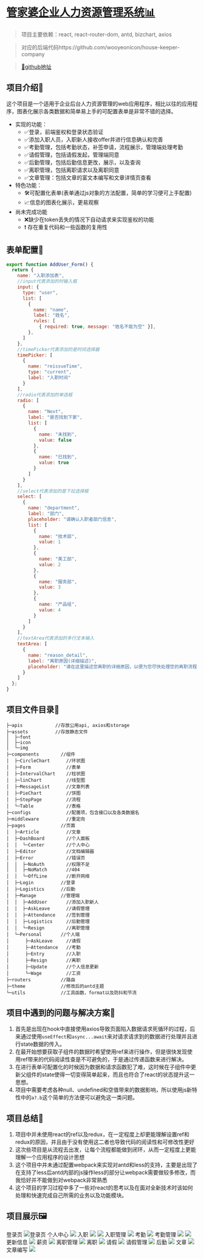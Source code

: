 # [管家婆企业人力资源管理系统📊](https://github.com/coding-bai/Housekeeper-admin)

> 项目主要依赖：react, react-router-dom, antd, bizchart, axios

> 对应的后端代码https://github.com/wooyeonicon/house-keeper-company

>[👀github地址](https://github.com/coding-bai/Housekeeper-admin)


## 项目介绍📰

这个项目是一个适用于企业后台人力资源管理的web应用程序，相比以往的应用程序，图表化展示各类数据和简单易上手的可配置表单是非常不错的选择。

- 实现的功能：
  - ✅登录，前端鉴权和登录状态验证
  - ✅添加入职人员，入职新人接收offer并进行信息确认和完善
  - ✅考勤管理，包括考勤状态，补签申请，流程展示，管理端处理考勤
  - ✅请假管理，包括请假发起，管理端同意
  - ✅后勤管理，包括后勤信息更改，展示，以及查询
  - ✅离职管理，包括离职请求以及离职同意
  - ✅文章管理：包括文章的富文本编写和文章详情页查看
- 特色功能：
  - 🛠可配置化表单(表单通过js对象的方法配置，简单的学习便可上手配置)
  - 📈信息的图表化展示，更易观察
- 尚未完成功能
  - ❌缺少在token丢失的情况下自动请求来实现鉴权的功能
  - ❗ 存在重复代码和一些函数的复用性

## 表单配置🔧

```javascript
export function AddUser_Form() {
  return {
    name: "入职添加表",
    //input代表添加的时输入框
    input: {
      type: "user",
      list: [
        {
          name: "name",
          label: "姓名",
          rules: [
            { required: true, message: "姓名不能为空" }],
        },
      ]
    },
    //timePicker代表添加的是时间选择器
    timePicker: [
      {
        name: "reissueTime",
        type: "current",
        label: "入职时间"
      }
    ],
    //radio代表添加的单选框
    radio: [
      {
        name: "Next",
        label: "是否找到下家",
        list: [
          {
            name: "未找到",
            value: false
          },
          {
            name: "已找到",
            value: true
          }
        ]
      }
    ],
    //select代表添加的是下拉选择框
    select: [
      {
        name: "department",
        label: "部门",
        placeholder: "请确认入职者部门信息",
        list: [
          {
            name: "技术部",
            value: 1
          },
          {
            name: "美工部",
            value: 2
          },
          {
            name: "服务部",
            value: 3
          },
          {
            name: "产品组",
            value: 4
          }
        ]
      }
    ],
    //textArea代表添加的多行文本输入
    textArea: [
      {
        name: "reason_detail",
        label: "离职原因(详细描述)",
        placeholder: "请在这里描述您离职的详细原因，以便为您尽快处理您的离职流程"
      }
    ]
  };
}
```

## 项目文件目录📁

```shell
├─apis            //存放公用api, axios和storage
├─assets          //存放静态文件
│  ├─font
│  ├─icon
│  └─img
├─components        //组件
│  ├─CircleChart      //环状图
│  ├─Form             //表单
│  ├─IntervalChart    //柱状图
│  ├─linChart         //线型图
│  ├─MessageList      //文章列表
│  ├─PieChart         //饼图
│  ├─StepPage         //流程
│  └─Table            //表格
├─configs             //配置项，包含接口以及各类数据名
├─middleware          //重定向
├─pages             //页面
│  ├─Article          //文章
│  ├─DashBoard        //个人面板
│  │  └─Center        //个人中心
│  ├─Editor           //文档编辑器
│  ├─Error            //错误页
│  │  ├─NoAuth        //权限不足
│  │  ├─NoMatch       //404
│  │  └─OffLine       //断开网络
│  ├─Login          //登录
│  ├─Logistics      //后勤
│  ├─Manage         //管理端
│  │  ├─AddUser       //添加入职新人
│  │  ├─AskLeave      //请假管理
│  │  ├─Attendance    //签到管理
│  │  ├─Logistics     //后勤管理
│  │  └─Resign        //离职管理
│  └─Personal       //个人端
│      ├─AskLeave     //请假
│      ├─Attendance   //考勤
│      ├─Entry        //入职
│      ├─Resign       //离职
│      ├─Update       //个人信息更新
│      └─Wage         //工资
├─routers           //路由
├─theme             //修改后的antd主题
└─utils             //工具函数，format以及防抖和节流
```

## 项目中遇到的问题与解决方案📎

1. 首先是出现在hook中直接使用axios导致页面陷入数据请求死循环的过程，后来通过使用`useEffect`和`async...await`来对请求请求到的数据进行处理并且进行state数据的传入。
2. 在最开始想要获取子组件的数据时希望使用ref来进行操作，但是很快发现使用ref带来的代码阅读性查是不可避免的，于是通过传递函数来进行解决。
3. 在进行表单可配置化的时候因为数据和请求函数犯了难，这时候在子组件中更新父组件的state使得一切变得简单起来，而且也符合了react的状态提升这一思想。
4. 项目中需要考虑各种null、undefined和空值带来的数据影响，所以使用js新特性中的`a?.b`这个简单的方法便可以避免这一类问题。

## 项目总结🌟

1. 项目中并未使用react的ref以及redux，在一定程度上却更能理解设置ref和redux的原因，并且由于没有使用这二者也导致代码的阅读性和可修改性更好
2. 这次些项目是从流程去出发，让每个流程都能做到闭环，从而一定程度上更能理解一个应用程序的设计思想
3. 这个项目中并未通过配置webpack来实现对antd和less的支持，主要是出现了在支持了less后antd内部的js操作less的部分让webpack需要做较多修改，而我恰好并不能做到对webpack非常熟悉
4. 这个项目的学习过程中多了一些对react的思考以及在面对全新技术时该如何处理和快速完成自己所需的业务以及功能模块。

## 项目展示🖼

登录页
![登录页](https://p9-juejin.byteimg.com/tos-cn-i-k3u1fbpfcp/281ce96a16c440ee9a8d8b00e0968703~tplv-k3u1fbpfcp-watermark.image)
个人中心
![](https://p9-juejin.byteimg.com/tos-cn-i-k3u1fbpfcp/70ae115cde67410391f9ca3d0eadbb81~tplv-k3u1fbpfcp-watermark.image)
入职
![](https://p3-juejin.byteimg.com/tos-cn-i-k3u1fbpfcp/14b815b547564cb89e7725229a1396d9~tplv-k3u1fbpfcp-watermark.image)
![](https://p9-juejin.byteimg.com/tos-cn-i-k3u1fbpfcp/0b1275643421465788f2d4513abe2aca~tplv-k3u1fbpfcp-watermark.image)
入职管理
![](https://p1-juejin.byteimg.com/tos-cn-i-k3u1fbpfcp/c5b7b7829aed4529b34c3e1f7dab5694~tplv-k3u1fbpfcp-watermark.image)
考勤
![](https://p6-juejin.byteimg.com/tos-cn-i-k3u1fbpfcp/c72a84d6489f4d64a8002a077988eee0~tplv-k3u1fbpfcp-watermark.image)
考勤管理
![](https://p9-juejin.byteimg.com/tos-cn-i-k3u1fbpfcp/fe8c125c1aa744e6a0ed34eef1403440~tplv-k3u1fbpfcp-watermark.image)
![](https://p1-juejin.byteimg.com/tos-cn-i-k3u1fbpfcp/63e18313ce9741bc9fb82717834d9aff~tplv-k3u1fbpfcp-watermark.image)
更新信息
![](https://p9-juejin.byteimg.com/tos-cn-i-k3u1fbpfcp/aa104813e3a84a0198f647cec984be6d~tplv-k3u1fbpfcp-watermark.image)
薪资
![](https://p9-juejin.byteimg.com/tos-cn-i-k3u1fbpfcp/f587b5a76c4442b5a73b083002c2b739~tplv-k3u1fbpfcp-watermark.image)
离职管理
![](https://p6-juejin.byteimg.com/tos-cn-i-k3u1fbpfcp/59314709540844d9a6bf61e09f0c9746~tplv-k3u1fbpfcp-watermark.image)
离职
![](https://p3-juejin.byteimg.com/tos-cn-i-k3u1fbpfcp/47d6b897a5d9448e850c5c15e19a11db~tplv-k3u1fbpfcp-watermark.image)
请假
![](https://p9-juejin.byteimg.com/tos-cn-i-k3u1fbpfcp/3c6db4bb654043ad836c18615b5dacd4~tplv-k3u1fbpfcp-watermark.image)
请假管理
![](https://p3-juejin.byteimg.com/tos-cn-i-k3u1fbpfcp/2d61c46accea413b8df93cd766792ae3~tplv-k3u1fbpfcp-watermark.image)
后勤
![](https://p3-juejin.byteimg.com/tos-cn-i-k3u1fbpfcp/e6e10a044d0645f281e325c8a84bba27~tplv-k3u1fbpfcp-watermark.image)
文章
![](https://p6-juejin.byteimg.com/tos-cn-i-k3u1fbpfcp/39a6140e02f04e3dbce17104781e7def~tplv-k3u1fbpfcp-watermark.image)
文章编写
![](https://p1-juejin.byteimg.com/tos-cn-i-k3u1fbpfcp/c599d7f006714766a017854696da2853~tplv-k3u1fbpfcp-watermark.image)
